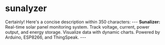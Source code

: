 # sunalyzer
Certainly! Here's a concise description within 350 characters:  ---  **Sunalizer:** Real-time solar panel monitoring system. Track voltage, current, power output, and energy storage. Visualize data with dynamic charts. Powered by Arduino, ESP8266, and ThingSpeak.  ---
